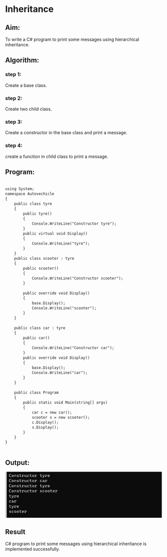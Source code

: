 # Inheritance

## Aim:
To write a C# program to print some messages using hierarchical inheritance.


## Algorithm:

### step 1:
Create a base class.

### step 2:
Create two child class.

### step 3:
Create a constructor in the base class and print a message.

### step 4:
create a function in child class to print a message.
## Program:
```

using System;
namespace Autovechicle
{
    public class tyre
    {
        public tyre()
        {
            Console.WriteLine("Constructor tyre");
        }
        public virtual void Display()
        {
            Console.WriteLine("tyre");
        }
    }
    public class scooter : tyre
    {
        public scooter()
        {
            Console.WriteLine("Constructor scooter");
        }

        public override void Display()
        {
            base.Display();
            Console.WriteLine("scooter");
        }
    }

    public class car : tyre
    {
        public car()
        {
            Console.WriteLine("Constructor car");
        }
        public override void Display()
        {
            base.Display();
            Console.WriteLine("car");
        }
    }

    public class Program
    {
        public static void Main(string[] args)
        {
            car c = new car();
            scooter s = new scooter();
            c.Display();
            s.Display();
        }
    }
}


```
## Output:
![OP](1.png)

## Result

C# program to print some messages using hierarchical inheritance is implemented successfully.

